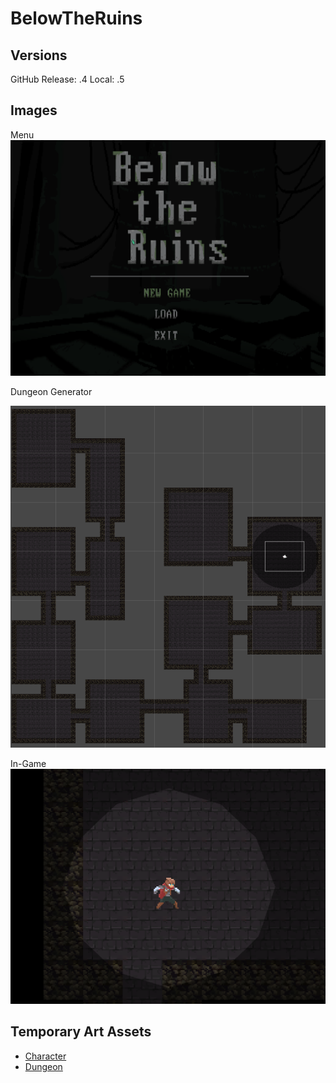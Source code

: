 # BelowTheRuins
 
## Versions
 GitHub Release: .4
 Local: .5

## Images
Menu
![image](https://github.com/YortA/BelowTheRuins/blob/main/_UNUSED/ss_aug3.png)


Dungeon Generator

![image](https://github.com/YortA/BelowTheRuins/blob/main/_UNUSED/ss_aug.png)


In-Game
![image](https://github.com/YortA/BelowTheRuins/blob/main/_UNUSED/ss_aug2.png)

## Temporary Art Assets
 - [Character](https://rvros.itch.io/animated-pixel-hero)
 - [Dungeon](https://szadiart.itch.io/rogue-fantasy-catacombs)
